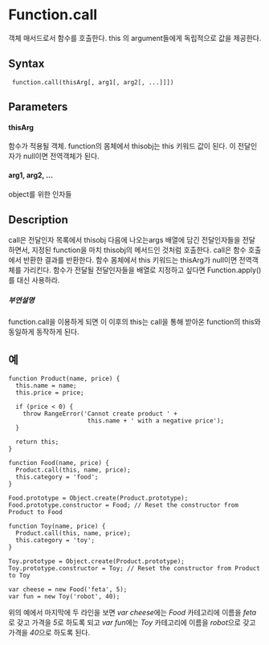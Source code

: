 # Function.call

객체 매서드로서 함수를 호출한다.
this 의 argument들에게 독립적으로 값을 제공한다.

## Syntax
` function.call(thisArg[, arg1[, arg2[, ...]]])`

## Parameters

#### thisArg
함수가 적용될 객체.
function의 몸체에서 thisobj는 this 키워드 값이 된다.
이 전달인자가 null이면 전역객체가 된다.

#### arg1, arg2, ...
object를 위한 인자들

## Description
call은 전달인자 목록에서 thisobj 다음에 나오는args 배열에 담긴 전달인자들을 전달하면서, 지정된 function을 마치 thisobj의 메서드인 것처럼 호출한다.
call은 함수 호출에서 반환한 결과를 반환한다.
함수 몸체에서 this 키워드는 thisArg가 null이면 전역객체를 가리킨다.
함수가 전달될 전달인자들을 배열로 지정하고 싶다면 Function.apply()를 대신 사용하라.

##### 부연설명
function.call을 이용하게 되면 이 이후의 this는 call을 통해 받아온 function의 this와 동일하게 동작하게 된다.

## 예

```
function Product(name, price) {
  this.name = name;
  this.price = price;

  if (price < 0) {
    throw RangeError('Cannot create product ' +
                      this.name + ' with a negative price');
  }

  return this;
}

function Food(name, price) {
  Product.call(this, name, price);
  this.category = 'food';
}

Food.prototype = Object.create(Product.prototype);
Food.prototype.constructor = Food; // Reset the constructor from Product to Food

function Toy(name, price) {
  Product.call(this, name, price);
  this.category = 'toy';
}

Toy.prototype = Object.create(Product.prototype);
Toy.prototype.constructor = Toy; // Reset the constructor from Product to Toy

var cheese = new Food('feta', 5);
var fun = new Toy('robot', 40);
```

위의 예에서 마지막에 두 라인을 보면
*var cheese*에는 *Food* 카테고리에 이름을 *feta*로 갖고 가격을 *5*로 하도록 되고
*var fun*에는 *Toy* 카테고리에 이름을 *robot*으로 갖고 가격을 *40*으로 하도록 된다.

